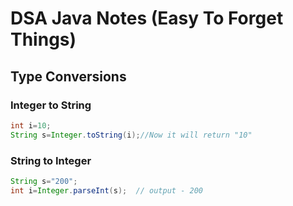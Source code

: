 # DSA Java Notes (Easy To Forget Things)

## Type Conversions

### Integer to String
```java
int i=10;  
String s=Integer.toString(i);//Now it will return "10"  
```

### String to Integer
```java
String s="200";  
int i=Integer.parseInt(s);  // output - 200
```
